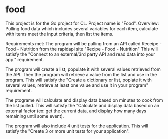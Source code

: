 # food
This project is for the Go project for CL.
Project name is "Food".
Overview:
Pulling food data which includes several variables for each item, calculate with items meet the input criteria, then list the items.

Requirements met:
The program will be pulling from an API called Receipe - Food - Nutrition from the rapidapi site "Recipe - Food - Nutrition"
This will satisfy the "Connect to an external/3rd party API and read data into your app." requirement.

The program will create a list, populate it with several values retrieved from the API.  Then the program will retrieve a value from the list and use in the program.
This will satisfy the "Create a dictionary or list, poplate it with several values, retrieve at least one value and use it in your program" requirement.

The ptograme will calculate and display data based on minutes to cook from the list pulled.
This will satisfy the "Calculate and display data based on an external factor (ex: get the current data, and display how many days remaining until some event).

The program will also include 4 unit tests for the application.
This will satisfy the "Create 3 or more unit tests for your application".

